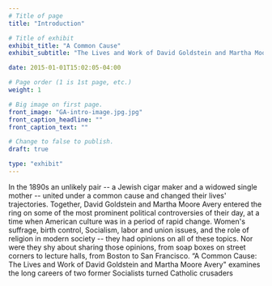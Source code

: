 ```yaml
---
# Title of page
title: "Introduction"

# Title of exhibit
exhibit_title: "A Common Cause"
exhibit_subtitle: "The Lives and Work of David Goldstein and Martha Moore Avery"

date: 2015-01-01T15:02:05-04:00

# Page order (1 is 1st page, etc.)
weight: 1

# Big image on first page.
front_image: "GA-intro-image.jpg.jpg"
front_caption_headline: ""
front_caption_text: ""

# Change to false to publish.
draft: true

type: "exhibit"
---
```

In the 1890s an unlikely pair -- a Jewish cigar maker and a widowed single mother -- united under a common cause and changed their lives' trajectories. Together, David Goldstein and Martha Moore Avery entered the ring on some of the most prominent political controversies of their day, at a time when American culture was in a period of rapid change. Women's suffrage, birth control, Socialism, labor and union issues, and the role of religion in modern society -- they had opinions on all of these topics. Nor were they shy about sharing those opinions, from soap boxes on street corners to lecture halls, from Boston to San Francisco. “A Common Cause: The Lives and Work of David Goldstein and Martha Moore Avery" examines the long careers of two former Socialists turned Catholic crusaders
